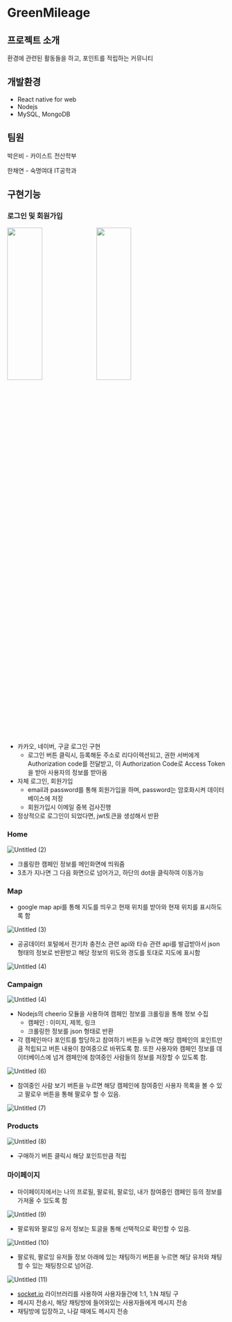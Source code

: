 # GreenMileage

## 프로젝트 소개

환경에 관련된 활동들을 하고, 포인트를 적립하는 커뮤니티

## 개발환경

- React native for web
- Nodejs
- MySQL, MongoDB

## 팀원

박은비 - 카이스트 전산학부

한채연 - 숙명여대 IT공학과

## 구현기능

### 로그인 및 회원가입

<img src="https://github.com/ChaeyeonHan/GreenMileage_Back/assets/71596178/8eed0839-57f1-4ce1-a720-cf0b73c26835" width="40%" height="30%"/>
<img src="https://github.com/ChaeyeonHan/GreenMileage_Back/assets/71596178/10fc25cf-c155-4351-b4a6-ce4d8748269e" width="40%" height="30%"/>

- 카카오, 네이버, 구글 로그인 구현
    - 로그인 버튼 클릭시, 등록해둔 주소로 리다이렉션되고, 권한 서버에게 Authorization code를 전달받고, 이 Authorization Code로 Access Token을 받아 사용자의 정보를 받아옴
- 자체 로그인, 회원가입
    - email과 password를 통해 회원가입을 하며, password는 암호화시켜 데이터베이스에 저장
    - 회원가입시 이메일 중복 검사진행
- 정상적으로 로그인이 되었다면, jwt토큰을 생성해서 반환

### Home

![Untitled (2)](https://github.com/ChaeyeonHan/GreenMileage_Back/assets/71596178/5d1b1602-c10e-4fe9-a0c4-2c5e05223590)

- 크롤링한 캠페인 정보를 메인화면에 띄워줌
- 3초가 지나면 그 다음 화면으로 넘어가고, 하단의 dot을 클릭하여 이동가능

### Map

- google map api를 통해 지도를 띄우고 현재 위치를 받아와 현재 위치를 표시하도록 함

![Untitled (3)](https://github.com/ChaeyeonHan/GreenMileage_Back/assets/71596178/66bf4bbb-f3d3-441a-b526-3bf458ef3874)

- 공공데이터 포털에서 전기차 충전소 관련 api와 타슈 관련 api를 발급받아서 json 형태의 정보로 반환받고 해당 정보의 위도와 경도를 토대로 지도에 표시함

![Untitled (4)](https://github.com/ChaeyeonHan/GreenMileage_Back/assets/71596178/84ffd166-aa4d-465a-9e1a-6cdad338d7e7)

### Campaign

![Untitled (4)](https://github.com/ChaeyeonHan/GreenMileage_Back/assets/71596178/9c5d26d4-0675-4e2f-a3d5-6baf52f7016d)

- Nodejs의 cheerio 모듈을 사용하여 캠페인 정보를 크롤링을 통해 정보 수집
    - 캠페인 : 이미지, 제목, 링크
    - 크롤링한 정보를 json 형태로 반환
- 각 캠페인마다 포인트를 할당하고 참여하기 버튼을 누르면 해당 캠페인의 포인트만큼 적립되고 버튼 내용이 참여중으로 바뀌도록 함. 또한 사용자와 캠페인 정보를 데이터베이스에 넘겨 캠페인에 참여중인 사람들의 정보를 저장할 수 있도록 함.

![Untitled (6)](https://github.com/ChaeyeonHan/GreenMileage_Back/assets/71596178/6158373b-80f5-44d7-939a-b25d3a8e7d62)

- 참여중인 사람 보기 버튼을 누르면 해당 캠페인에 참여중인 사용자 목록을 볼 수 있고 팔로우 버튼을 통해 팔로우 할 수 있음.

![Untitled (7)](https://github.com/ChaeyeonHan/GreenMileage_Back/assets/71596178/542517d9-addf-4295-9a61-6f9d5080bd75)

### Products

![Untitled (8)](https://github.com/ChaeyeonHan/GreenMileage_Back/assets/71596178/cbf11f2a-52d3-40e4-b0af-b110463d9fa0)

- 구매하기 버튼 클릭시 해당 포인트만큼 적립

### 마이페이지

- 마이페이지에서는 나의 프로필, 팔로워, 팔로잉, 내가 참여중인 캠페인 등의 정보를 가져올 수 있도록 함

![Untitled (9)](https://github.com/ChaeyeonHan/GreenMileage_Back/assets/71596178/e264cdff-f56f-4a84-8180-8e26747561b0)

- 팔로워와 팔로잉 유저 정보는 토글을 통해 선택적으로 확인할 수 있음.

![Untitled (10)](https://github.com/ChaeyeonHan/GreenMileage_Back/assets/71596178/54a91ceb-40ef-4bf2-b51c-f71ff61f91bf)

- 팔로워, 팔로잉 유저들 정보 아래에 있는 채팅하기 버튼을 누르면 해당 유저와 채팅할 수 있는 채팅창으로 넘어감.

![Untitled (11)](https://github.com/ChaeyeonHan/GreenMileage_Back/assets/71596178/04fbf858-82e7-450c-b9e0-e305fe81a2cc)

- [socket.io](http://socket.io) 라이브러리를 사용하여 사용자들간에 1:1, 1:N 채팅 구
- 메시지 전송시, 해당 채팅방에 들어와있는 사용자들에게 메시지 전송
- 채팅방에 입장하고, 나갈 때에도 메시지 전송

